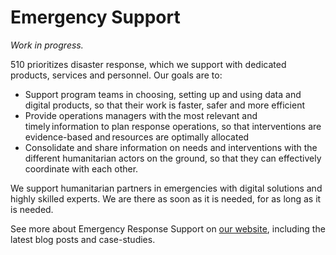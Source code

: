 # Emergency Support

*Work in progress.*

510 prioritizes disaster response, which we support with dedicated products, services and personnel. Our goals are to:  

* Support program teams in choosing, setting up and using data and digital products, so that their work is faster, safer and more efficient
* Provide operations managers with the most relevant and timely information to plan response operations, so that interventions are evidence-based and resources are optimally allocated
* Consolidate and share information on needs and interventions with the different humanitarian actors on the ground, so that they can effectively coordinate with each other.

We support humanitarian partners in emergencies with digital solutions and highly skilled experts. We are there as soon as it is needed, for as long as it is needed. 

See more about Emergency Response Support on [our website](https://510.global/emergency-support/), including the latest blog posts and case-studies.
